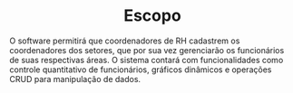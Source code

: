 <h1 style="text-align:center;"><strong>Escopo</strong></h1>
<p>O software permitirá que coordenadores de RH cadastrem os coordenadores dos setores,
que por sua vez gerenciarão os funcionários de suas respectivas áreas. O sistema contará com
funcionalidades como controle quantitativo de funcionários, gráficos dinâmicos e operações CRUD
para manipulação de dados.</p>
